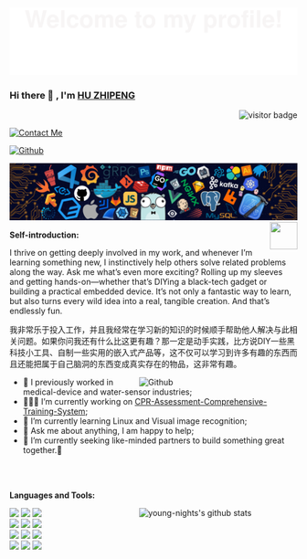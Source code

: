 <!--
There are some material websites for DIY homepages.
1.[emojis表情包网站]https://www.emojiall.com/zh-hans/all-emojis
2.[github的统计卡片]https://github.com/anuraghazra/github-readme-stats
3.[标签样式素材网站]https://shields.io
4.[svg简易图标素材]https://simpleicons.org
5.[动态奖杯素材]https://github.com/ryo-ma/github-profile-trophy
6.[颜文字素材网站]https://symbols.wisdom-life.in/zh-CN/emoticon
-->
<!--
There are some material websites for DIY homepages.
1.[emojis表情包网站]https://www.emojiall.com/zh-hans/all-emojis
2.[github的统计卡片]https://github.com/anuraghazra/github-readme-stats
3.[标签样式素材网站]https://shields.io
4.[svg简易图标素材]https://simpleicons.org
5.[动态奖杯素材]https://github.com/ryo-ma/github-profile-trophy
6.[颜文字素材网站]https://symbols.wisdom-life.in/zh-CN/emoticon
-->

![欢迎横幅](assets/Bottom_up.svg)


<!-- Your title -->
### Hi there 👋 , I'm [HU ZHIPENG](https://github.com/young-nights) 
<p  align="right"><img src="https://visitor-badge.laobi.icu/badge?page_id=young-nights" alt="visitor badge"/></p>


<!--   Contact Me -->    
[![Contact Me](https://readme-typing-svg.herokuapp.com?color=000000&font=Playwrite+AU+QLD&size=12&center=false&vCenter=true&width=600&lines=Feel+free+to+contact+me+if+needed)](https://git.io/typing-svg)



<!-- Github徽章链接 & 个人Github主页跳转链接-->
<!-- Gmail徽章链接 & 个人Gmail的填充链接 -->
<!-- -->
[![Github](https://img.shields.io/badge/-Github-000?style=flat&logo=Github&logoColor=white)](https://github.com/young-nights)


<!--   my-header-img -->
![](./images/header_.png)
<a href="https://www.python.org/"><img src="https://upload.wikimedia.org/wikipedia/commons/c/c3/Python-logo-notext.svg" align="right" height="48" width="48" ></a>


**Self-introduction:** 
<!-- 自我简介-->
I thrive on getting deeply involved in my work, and whenever I’m learning something new, I instinctively help others solve related problems along the way. Ask me what’s even more exciting? Rolling up my sleeves and getting hands-on—whether that’s DIYing a black-tech gadget or building a practical embedded device. It’s not only a fantastic way to learn, but also turns every wild idea into a real, tangible creation. And that’s endlessly fun.

我非常乐于投入工作，并且我经常在学习新的知识的时候顺手帮助他人解决与此相关问题。如果你问我还有什么比这更有趣？那一定是动手实践，比方说DIY一些黑科技小工具、自制一些实用的嵌入式产品等，这不仅可以学习到许多有趣的东西而且还能把属于自己脑洞的东西变成真实存在的物品，这非常有趣。

<!-- Any image aligned to the right. Beware the width -->
<img width="55%" align="right" alt="Github" src="https://raw.githubusercontent.com/onimur/.github/master/.resources/git-header.svg" />

- 👯 I previously worked in medical-device and water-sensor industries;
- 👨🏽‍💻 I’m currently working on [CPR-Assessment-Comprehensive-Training-System](https://github.com/young-nights/CPR-Assessment-Comprehensive-Training-System);
- 🌱 I’m currently learning Linux and Visual image recognition; 
- 💬 Ask me about anything, I am happy to help;
- 👯 I’m currently seeking like-minded partners to build something great together.🤝

</br></br>

**Languages and Tools:** 

<!-- Your github readme stats
You can use this api: https://github.com/anuraghazra/github-readme-stats
-->
<p>
  <a href="https://github.com/onimur/handle-path-oz">
    <img width="55%" align="right" alt="young-nights's github stats" src="https://github-readme-stats.vercel.app/api?username=young-nights&show_icons=true&hide_border=false" />
  </a>
  
  <!-- Your languages and tools. Be careful with the alignment. 
  You can use this sites to get logos: https://www.vectorlogo.zone or https://simpleicons.org/
  -->
  
  <code><img width="10%" src="https://www.vectorlogo.zone/logos/arduino/arduino-ar21.svg"></code>
  <code><img width="10%" src="https://www.vectorlogo.zone/logos/cmake/cmake-ar21.svg"></code>
  <code><img width="10%" src="https://www.vectorlogo.zone/logos/git-scm/git-scm-ar21.svg"></code>
  <br />
  <code><img width="10%" src="https://www.vectorlogo.zone/logos/github/github-ar21.svg"></code>
  <code><img width="10%" src="https://www.vectorlogo.zone/logos/python/python-ar21.svg"></code>
  <code><img width="10%" src="https://www.vectorlogo.zone/logos/linux/linux-ar21.svg"></code>
  <br />
  <code><img width="10%" src="https://www.vectorlogo.zone/logos/mysql/mysql-ar21.svg"></code>
  <code><img width="10%" src="https://www.vectorlogo.zone/logos/qtio/qtio-ar21.svg"></code>
  <code><img width="10%" src="https://www.vectorlogo.zone/logos/visualstudio_code/visualstudio_code-ar21.svg"></code>
  <br />
  <code><img width="10%" src="https://www.vectorlogo.zone/logos/isocpp/isocpp-ar21.svg"></code>
  <code><img width="10%" src="https://www.vectorlogo.zone/logos/commonmark/commonmark-ar21.svg"></code>
  <code><img width="10%" src="https://www.vectorlogo.zone/logos/android/android-ar21.svg"></code>
</p>





